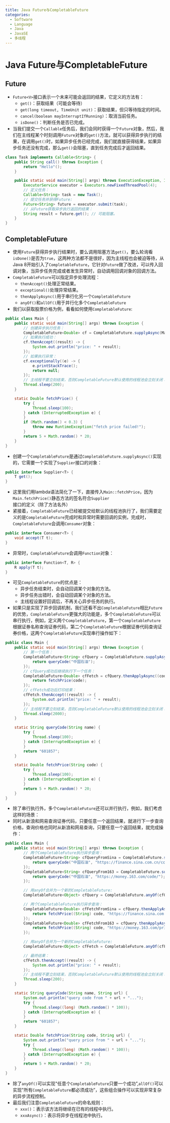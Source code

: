 ```yaml
---
title: Java Future与CompletableFuture
categories:
  - Software
  - Language
  - Java
  - JavaSE
  - 多线程
---
```

# Java Future与CompletableFuture

## Future

- `Future<V>`接口表示一个未来可能会返回的结果，它定义的方法有：
  - `get()`：获取结果（可能会等待）
  - `get(long timeout, TimeUnit unit)`：获取结果，但只等待指定的时间。
  - `cancel(boolean mayInterruptIfRunning)`：取消当前任务。
  - `isDone()`：判断任务是否已完成。
- 当我们提交一个`Callable`任务后，我们会同时获得一个`Future`对象，然后，我们在主线程某个时刻调用`Future`对象的`get()`方法，就可以获得异步执行的结果，在调用`get()`时，如果异步任务已经完成，我们就直接获得结果，如果异步任务还没有完成，那么`get()`会阻塞，直到任务完成后才返回结果。

```java
class Task implements Callable<String> {
    public String call() throws Exception {
        return "Hello"();
    }

    public static void main(String[] args) throws ExecutionException, InterruptedException {
        ExecutorService executor = Executors.newFixedThreadPool(4);
        // 定义任务：
        Callable<String> task = new Task();
        // 提交任务并获得Future:
        Future<String> future = executor.submit(task);
        // 从Future获取异步执行返回的结果：
        String result = future.get(); // 可能阻塞。
    }
}
```

## CompletableFuture

- 使用`Future`获得异步执行结果时，要么调用阻塞方法`get()`，要么轮询看`isDone()`是否为`true`，这两种方法都不是很好，因为主线程也会被迫等待，从Java 8开始引入了`CompletableFuture`，它针对`Future`做了改进，可以传入回调对象，当异步任务完成或者发生异常时，自动调用回调对象的回调方法。
- `CompletableFuture`可以指定异步处理流程：
  - `thenAccept()`处理正常结果。
  - `exceptional()`处理异常结果。
  - `thenApplyAsync()`用于串行化另一个`CompletableFuture`
  - `anyOf()`和`allOf()`用于并行化多个`CompletableFuture`
- 我们以获取股票价格为例，看看如何使用`CompletableFuture`:

```java
public class Main {
    public static void main(String[] args) throws Exception {
        // 创建异步执行任务：
        CompletableFuture<Double> cf = CompletableFuture.supplyAsync(Main::fetchPrice);
        // 如果执行成功：
        cf.thenAccept((result) -> {
            System.out.println("price: " + result);
        });
        // 如果执行异常：
        cf.exceptionally((e) -> {
            e.printStackTrace();
            return null;
        });
        // 主线程不要立刻结束，否则CompletableFuture默认使用的线程池会立刻关闭：
        Thread.sleep(200);
    }

    static Double fetchPrice() {
        try {
            Thread.sleep(100);
        } catch (InterruptedException e) {
        }
        if (Math.random() < 0.3) {
            throw new RuntimeException("fetch price failed!");
        }
        return 5 + Math.random() * 20;
    }
}
```

- 创建一个`CompletableFuture`是通过`CompletableFuture.supplyAsync()`实现的，它需要一个实现了`Supplier`接口的对象：

```java
public interface Supplier<T> {
    T get();
}
```

- 这里我们用lambda语法简化了一下，直接传入`Main::fetchPrice`，因为`Main.fetchPrice()`静态方法的签名符合`Supplier`接口的定义（除了方法名外）
- 紧接着，`CompletableFuture`已经被提交给默认的线程池执行了，我们需要定义的是`CompletableFuture`完成时和异常时需要回调的实例，完成时，`CompletableFuture`会调用`Consumer`对象：

```java
public interface Consumer<T> {
    void accept(T t);
}
```

- 异常时，`CompletableFuture`会调用`Function`对象：

```java
public interface Function<T, R> {
    R apply(T t);
}
```

- 可见`CompletableFuture`的优点是：
  - 异步任务结束时，会自动回调某个对象的方法。
  - 异步任务出错时，会自动回调某个对象的方法。
  - 主线程设置好回调后，不再关心异步任务的执行。
- 如果只是实现了异步回调机制，我们还看不出`CompletableFuture`相比`Future`的优势，`CompletableFuture`更强大的功能是，多个`CompletableFuture`可以串行执行，例如，定义两个`CompletableFuture`，第一个`CompletableFuture`根据证券名称查询证券代码，第二个`CompletableFuture`根据证券代码查询证券价格，这两个`CompletableFuture`实现串行操作如下：

```java
public class Main {
    public static void main(String[] args) throws Exception {
        // 第一个任务：
        CompletableFuture<String> cfQuery = CompletableFuture.supplyAsync(() -> {
            return queryCode("中国石油");
        });
        // cfQuery成功后继续执行下一个任务：
        CompletableFuture<Double> cfFetch = cfQuery.thenApplyAsync((code) -> {
            return fetchPrice(code);
        });
        // cfFetch成功后打印结果：
        cfFetch.thenAccept((result) -> {
            System.out.println("price: " + result);
        });
        // 主线程不要立刻结束，否则CompletableFuture默认使用的线程池会立刻关闭：
        Thread.sleep(2000);
    }

    static String queryCode(String name) {
        try {
            Thread.sleep(100);
        } catch (InterruptedException e) {
        }
        return "601857";
    }

    static Double fetchPrice(String code) {
        try {
            Thread.sleep(100);
        } catch (InterruptedException e) {
        }
        return 5 + Math.random() * 20;
    }
}
```

- 除了串行执行外，多个`CompletableFuture`还可以并行执行，例如，我们考虑这样的场景：
- 同时从新浪和网易查询证券代码，只要任意一个返回结果，就进行下一步查询价格，查询价格也同时从新浪和网易查询，只要任意一个返回结果，就完成操作：

```java
public class Main {
    public static void main(String[] args) throws Exception {
        // 两个CompletableFuture执行异步查询：
        CompletableFuture<String> cfQueryFromSina = CompletableFuture.supplyAsync(() -> {
            return queryCode("中国石油", "https://finance.sina.com.cn/code/");
        });
        CompletableFuture<String> cfQueryFrom163 = CompletableFuture.supplyAsync(() -> {
            return queryCode("中国石油", "https://money.163.com/code/");
        });

        // 用anyOf合并为一个新的CompletableFuture:
        CompletableFuture<Object> cfQuery = CompletableFuture.anyOf(cfQueryFromSina, cfQueryFrom163);

        // 两个CompletableFuture执行异步查询：
        CompletableFuture<Double> cfFetchFromSina = cfQuery.thenApplyAsync((code) -> {
            return fetchPrice((String) code, "https://finance.sina.com.cn/price/");
        });
        CompletableFuture<Double> cfFetchFrom163 = cfQuery.thenApplyAsync((code) -> {
            return fetchPrice((String) code, "https://money.163.com/price/");
        });

        // 用anyOf合并为一个新的CompletableFuture:
        CompletableFuture<Object> cfFetch = CompletableFuture.anyOf(cfFetchFromSina, cfFetchFrom163);

        // 最终结果：
        cfFetch.thenAccept((result) -> {
            System.out.println("price: " + result);
        });
        // 主线程不要立刻结束，否则CompletableFuture默认使用的线程池会立刻关闭：
        Thread.sleep(200);
    }

    static String queryCode(String name, String url) {
        System.out.println("query code from " + url + "...");
        try {
            Thread.sleep((long) (Math.random() * 100));
        } catch (InterruptedException e) {
        }
        return "601857";
    }

    static Double fetchPrice(String code, String url) {
        System.out.println("query price from " + url + "...");
        try {
            Thread.sleep((long) (Math.random() * 100));
        } catch (InterruptedException e) {
        }
        return 5 + Math.random() * 20;
    }
}
```

- 除了`anyOf()`可以实现"任意个`CompletableFuture`只要一个成功”,`allOf()`可以实现"所有`CompletableFuture`都必须成功”，这些组合操作可以实现非常复杂的异步流程控制。
- 最后我们注意`CompletableFuture`的命名规则：
  - `xxx()`：表示该方法将继续在已有的线程中执行。
  - `xxxAsync()`：表示将异步在线程池中执行。